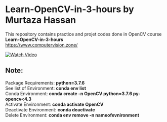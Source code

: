 # Learn-OpenCV-in-3-hours by Murtaza Hassan

This repository contains practice and projet codes done in OpenCV course **Learn-OpenCV-in-3-hours**\
https://www.computervision.zone/

[![Watch Video](https://github.com/RIT-MESH/Deep-learning-and-Computer-Vision-projects/blob/main/1Learn-OpenCV-in-3-hours/Resources/Thumbnail.jpg)](https://youtu.be/WQeoO7MI0Bs)

## Note:
Package Requirements: **python=3.7.6**\
See list of Environment: **conda env list**\
Conda Environment: **conda create -n OpenCV python=3.7.6 py-opencv<4.3**\
Activate Environment: **conda activate OpenCV**\
Deactivate Environment: **conda deactivate**\
Delete Environment: **conda env remove -n nameofevnironment**

